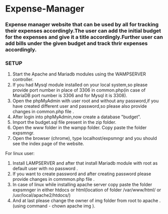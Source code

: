 # Expense-Manager
### Expense manager website that can be used by all for tracking their expenses accordingly.The user can add the initial budget for the expenses and give it a title accordingly.Further user can add bills under the given budget and track thrir expenses accordingly.

### SETUP

1. Start the Apache and Mariadb modules using the WAMPSERVER controller.
2. If you had Mysql module installed on your local system,so please provide port number in place of 3306 in common.php(in case of MariaDB port number is 3306 and for Mysql it is 3308).
3. Open the phpMyAdmin with user root and without any password,if you have created different user and password,so please also provide changes in common.php file . 
4. After login into phpMyAdmin,now create a database "budget". 
5. Import the budget.sql file present in the zip folder.
6. Open the www folder in the wampp folder. Copy paste the folder expsmngr.
7. Open the browser (chrome), type localhost/expsmngr and you should see the index page of the website.

For linux user:
1. Install LAMPSERVER and after that install Mariadb module with root as default user with no password .
2. If you want to create password and after creating password please provide changes in commmon.php file .
3. In case of linux while installing apache server copy paste the folder expsmnger in either htdocs or html(location of folder /var/www/html/ or /usr/local/apache2/htdocs/) 
4. And at last please change the owner of img folder from root to apache .(using command - chown apache img ). 
